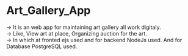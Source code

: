  # Art_Gallery_App
-> It is an web app for maintaining art gallery all work digitaly.  
-> Like, View art at place, Organizing auction for the art.  
-> In which at fronted ejs used and for backend NodeJs used. And for Database PostgreSQL used.  
